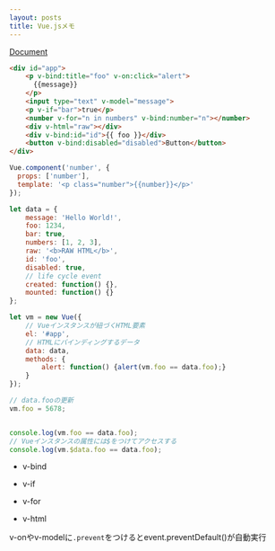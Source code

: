```yaml
---
layout: posts
title: Vue.jsメモ
---
```

[Document](https://vuejs.org/v2/guide/instance.html)  

```html
<div id="app">
    <p v-bind:title="foo" v-on:click="alert">
      {{message}}
    </p>
    <input type="text" v-model="message">
    <p v-if="bar">true</p>
    <number v-for="n in numbers" v-bind:number="n"></number>
    <div v-html="raw"></div>
    <div v-bind:id="id">{{ foo }}</div>
    <button v-bind:disabled="disabled">Button</button>
</div>
```

```javascript
Vue.component('number', {
  props: ['number'],
  template: '<p class="number">{{number}}</p>'
});

let data = {
    message: 'Hello World!',
    foo: 1234,
    bar: true,
    numbers: [1, 2, 3],
    raw: '<b>RAW HTML</b>',
    id: 'foo',
    disabled: true,
    // life cycle event
    created: function() {},
    mounted: function() {}
};

let vm = new Vue({
    // Vueインスタンスが紐づくHTML要素
    el: '#app',
    // HTMLにバインディングするデータ
    data: data,
    methods: {
        alert: function() {alert(vm.foo == data.foo);} 
    }
});

// data.fooの更新
vm.foo = 5678;


console.log(vm.foo == data.foo);
// Vueインスタンスの属性には$をつけてアクセスする
console.log(vm.$data.foo == data.foo);
```

* v-bind

* v-if

* v-for

* v-html

v-onやv-modelに`.prevent`をつけるとevent.preventDefault()が自動実行  

